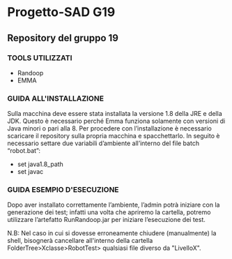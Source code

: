 # Progetto-SAD G19
## Repository del gruppo 19 

### TOOLS UTILIZZATI
- Randoop
- EMMA

### GUIDA ALL'INSTALLAZIONE 
Sulla macchina deve essere stata installata la versione 1.8 della JRE e della JDK. Questo è necessario perché Emma funziona solamente con versioni di Java minori o pari alla 8. 
Per procedere con l’installazione è necessario scaricare il repository sulla propria macchina e spacchettarlo. 
In seguito è necessario settare due variabili d’ambiente all’interno del file batch “robot.bat”: 
- set java1.8_path
- set javac

### GUIDA ESEMPIO D'ESECUZIONE 
Dopo aver installato correttamente l’ambiente, l’admin potrà iniziare con la generazione dei test;
infatti una volta che apriremo la cartella, potremo utilizzare l’artefatto RunRandoop.jar per iniziare l’esecuzione dei test.

N.B: Nel caso in cui si dovesse erroneamente chiudere (manualmente) la shell, bisognerà cancellare all'interno della cartella FolderTree>Xclasse>RobotTest> qualsiasi file diverso da "LivelloX".
